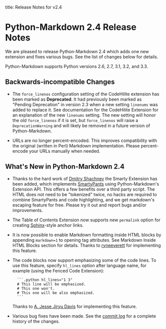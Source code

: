 title:      Release Notes for v2.4

Python-Markdown 2.4 Release Notes
=================================

We are pleased to release Python-Markdown 2.4 which adds one new extension
and fixes various bugs. See the list of changes below for details.

Python-Markdown supports Python versions 2.6, 2.7, 3.1, 3.2, and 3.3.

Backwards-incompatible Changes
------------------------------

* The `force_linenos` configuration setting of the CodeHilite extension has been
marked as **Deprecated**. It had previously been marked as "Pending Deprecation"
in version 2.3 when a new setting `linenums` was added to replace it. See 
documentation for the CodeHilite Extension for an explanation of the new 
`linenums` setting. The new setting will honor the old `force_linenos` if it 
is set, but `force_linenos` will raise a `DeprecationWarning` and will likely 
be removed in a future version of Python-Markdown.

* URLs are no longer percent-encoded. This improves compatibility with the
original (written in Perl) Markdown implementation. Please percent-encode
your URLs manually when needed.

What's New in Python-Markdown 2.4
---------------------------------

* Thanks to the hard work of [Dmitry Shachnev] the Smarty Extension has been 
added, which implements [SmartyPants] using Python-Markdown's Extension API. 
This offers a few benefits over a third party script. The HTML does not need
to be "tokenized" twice, no hacks are required to combine SmartyPants and
code highlighting, and we get markdown's escaping feature for free. Please try 
it out and report bugs and/or improvements.

[Dmitry Shachnev]: https://github.com/mitya57
[SmartyPants]: http://daringfireball.net/projects/smartypants/

* The Table of Contents Extension now supports new `permalink` option
for creating [Sphinx]-style anchor links.

[Sphinx]: http://sphinx-doc.org/

* It is now possible to enable Markdown formatting inside HTML blocks by
appending `markdown=1` to opening tag attributes. See Markdown Inside HTML
Blocks section for details. Thanks to [ryneeverett] for implementing this
feature.

[ryneeverett]: https://github.com/ryneeverett

* The code blocks now support emphasizing some of the code lines. To use this
feature, specify `hl_lines` option after language name, for example (using
the Fenced Code Extension):

        ```.python hl_lines="1 3"
        # This line will be emphasized.
        # This one won't.
        # This one will be also emphasized.
        ```

    Thanks to [A. Jesse Jiryu Davis] for implementing this feature.

[A. Jesse Jiryu Davis]: https://github.com/ajdavis

* Various bug fixes have been made.  See the
[commit log](https://github.com/waylan/Python-Markdown/commits/master)
for a complete history of the changes.
